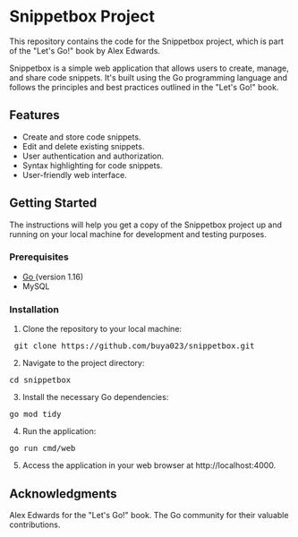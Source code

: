 # Snippetbox Project
This repository contains the code for the Snippetbox project, which is part of the "Let's Go!" book by Alex Edwards.


Snippetbox is a simple web application that allows users to create, manage, and share code snippets. It's built using the Go programming language and follows the principles and best practices outlined in the "Let's Go!" book.

## Features
- Create and store code snippets.
- Edit and delete existing snippets.
- User authentication and authorization.
- Syntax highlighting for code snippets.
- User-friendly web interface.

## Getting Started
The instructions will help you get a copy of the Snippetbox project up and running on your local machine for development and testing purposes.

### Prerequisites
- [Go ](https://go.dev/doc/install) (version 1.16)
- MySQL

### Installation
1. Clone the repository to your local machine:
<pre> git clone https://github.com/buya023/snippetbox.git </pre>
2. Navigate to the project directory:
<pre>cd snippetbox </pre>
3. Install the necessary Go dependencies:
<pre>go mod tidy</pre>
4. Run the application:
<pre>go run cmd/web</pre>
5. Access the application in your web browser at http://localhost:4000.

## Acknowledgments
Alex Edwards for the "Let's Go!" book.
The Go community for their valuable contributions.
